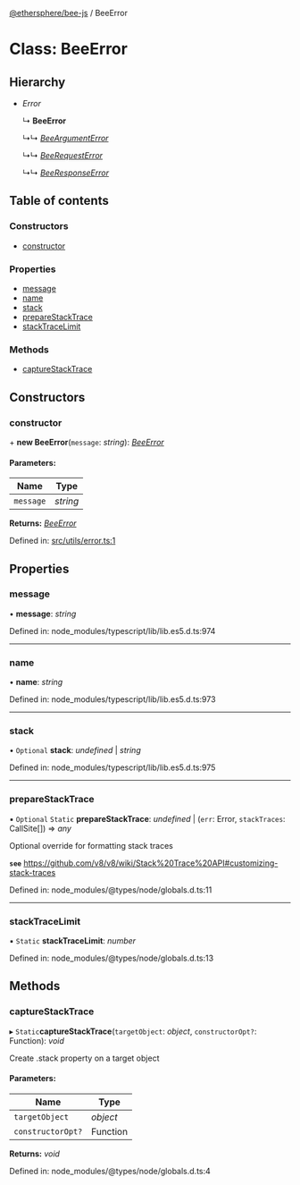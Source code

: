 [@ethersphere/bee-js](../README.md) / BeeError

# Class: BeeError

## Hierarchy

* *Error*

  ↳ **BeeError**

  ↳↳ [*BeeArgumentError*](beeargumenterror.md)

  ↳↳ [*BeeRequestError*](beerequesterror.md)

  ↳↳ [*BeeResponseError*](beeresponseerror.md)

## Table of contents

### Constructors

- [constructor](beeerror.md#constructor)

### Properties

- [message](beeerror.md#message)
- [name](beeerror.md#name)
- [stack](beeerror.md#stack)
- [prepareStackTrace](beeerror.md#preparestacktrace)
- [stackTraceLimit](beeerror.md#stacktracelimit)

### Methods

- [captureStackTrace](beeerror.md#capturestacktrace)

## Constructors

### constructor

\+ **new BeeError**(`message`: *string*): [*BeeError*](beeerror.md)

#### Parameters:

Name | Type |
------ | ------ |
`message` | *string* |

**Returns:** [*BeeError*](beeerror.md)

Defined in: [src/utils/error.ts:1](https://github.com/ethersphere/bee-js/blob/313830a/src/utils/error.ts#L1)

## Properties

### message

• **message**: *string*

Defined in: node_modules/typescript/lib/lib.es5.d.ts:974

___

### name

• **name**: *string*

Defined in: node_modules/typescript/lib/lib.es5.d.ts:973

___

### stack

• `Optional` **stack**: *undefined* \| *string*

Defined in: node_modules/typescript/lib/lib.es5.d.ts:975

___

### prepareStackTrace

▪ `Optional` `Static` **prepareStackTrace**: *undefined* \| (`err`: Error, `stackTraces`: CallSite[]) => *any*

Optional override for formatting stack traces

**`see`** https://github.com/v8/v8/wiki/Stack%20Trace%20API#customizing-stack-traces

Defined in: node_modules/@types/node/globals.d.ts:11

___

### stackTraceLimit

▪ `Static` **stackTraceLimit**: *number*

Defined in: node_modules/@types/node/globals.d.ts:13

## Methods

### captureStackTrace

▸ `Static`**captureStackTrace**(`targetObject`: *object*, `constructorOpt?`: Function): *void*

Create .stack property on a target object

#### Parameters:

Name | Type |
------ | ------ |
`targetObject` | *object* |
`constructorOpt?` | Function |

**Returns:** *void*

Defined in: node_modules/@types/node/globals.d.ts:4
